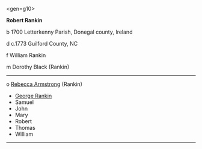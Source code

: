 <gen=g10>

<b>Robert Rankin</b>

b 1700 Letterkenny Parish, Donegal county, Ireland

d c.1773 Guilford County, NC

f William Rankin

m Dorothy Black (Rankin)

<hr>

o [Rebecca Armstrong](rebecca_armstrong.md) (Rankin)

- [George Rankin](../g9/george_rankin.md)
- Samuel
- John
- Mary
- Robert
- Thomas
- William

<hr>

